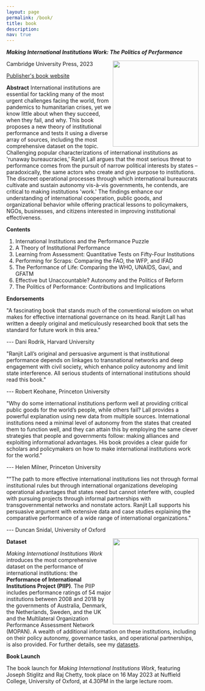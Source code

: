```yaml
---
layout: page
permalink: /book/
title: book
description:
nav: true
---
```


_**Making International Institutions Work: The Politics of Performance**_

<img align="right" src="https://user-images.githubusercontent.com/35332935/202039275-5e2f34a2-84af-4020-b843-ea42ad7e17a2.png" width="225">

Cambridge University Press, 2023

[Publisher's book website](https://www.cambridge.org/core/books/making-international-institutions-work/2B354270D50B9471D04529CD8D5C98F7)

**Abstract**
International institutions are essential for tackling many of the most urgent challenges facing the world, from pandemics to humanitarian crises, yet we know little about when they succeed, when they fail, and why. This book proposes a new theory of institutional performance and tests it using a diverse array of sources, including the most comprehensive dataset on the topic. Challenging popular characterizations of international institutions as 'runaway bureaucracies,' Ranjit Lall argues that the most serious threat to performance comes from the pursuit of narrow political interests by states – paradoxically, the same actors who create and give purpose to institutions. The discreet operational processes through which international bureaucrats cultivate and sustain autonomy vis-à-vis governments, he contends, are critical to making institutions 'work.' The findings enhance our understanding of international cooperation, public goods, and organizational behavior while offering practical lessons to policymakers, NGOs, businesses, and citizens interested in improving institutional effectiveness.

**Contents**

1. International Institutions and the Performance Puzzle
2. A Theory of Institutional Performance
3. Learning from Assessment: Quantitative Tests on Fifty-Four Institutions
4. Performing for Scraps: Comparing the FAO, the WFP, and IFAD
5. The Performance of Life: Comparing the WHO, UNAIDS, Gavi, and GFATM
6. Effective but Unaccountable? Autonomy and the Politics of Reform
7. The Politics of Performance: Contributions and Implications

**Endorsements**

"A fascinating book that stands much of the conventional wisdom on what makes for effective international governance on its head. Ranjit Lall has written a deeply original and meticulously researched book that sets the standard for future work in this area."

--- Dani Rodrik, Harvard University

"Ranjit Lall’s original and persuasive argument is that institutional performance depends on linkages to transnational networks and deep engagement with civil society, which enhance policy autonomy and limit state interference. All serious students of international institutions should read this book."

--- Robert Keohane, Princeton University

"Why do some international institutions perform well at providing critical public goods for the world’s people, while others fail? Lall provides a powerful explanation using new data from multiple sources. International institutions need a minimal level of autonomy from the states that created them to function well, and they can attain this by employing the same clever strategies that people and governments follow: making alliances and exploiting informational advantages. His book provides a clear guide for scholars and policymakers on how to make international institutions work for the world."

--- Helen Milner, Princeton University

""The path to more effective international institutions lies not through formal institutional rules but through international organizations developing operational advantages that states need but cannot interfere with, coupled with pursuing projects through informal partnerships with transgovernmental networks and nonstate actors.  Ranjit Lall supports his persuasive argument with extensive data and case studies explaining the comparative performance of a wide range of international organizations."

--- Duncan Snidal, University of Oxford

<img align="right" src="https://user-images.githubusercontent.com/35332935/234845778-463e0534-a059-43f1-a7f9-80f3dc4c2240.png" width="225">

**Dataset**

_Making International Institutions Work_ introduces the most comprehensive dataset on the performance of international institutions: the **Performance of International Institutions Project (PIIP)**. The PIIP includes performance ratings of 54 major institutions between 2008 and 2018 by the governments of Australia, Denmark, the Netherlands, Sweden, and the UK and the Multilateral Organization Performance Assessment Network (MOPAN). A wealth of additional information on these institutions, including on their policy autonomy, governance tasks, and operational partnerships, is also provided. For further details, see my [datasets](https://ranjitlall.github.io/data/).

**Book Launch**

The book launch for _Making International Institutions Work_, featuring Joseph Stiglitz and Raj Chetty, took place on 16 May 2023 at Nuffield College, University of Oxford, at 4.30PM in the large lecture room.

